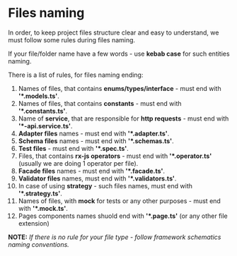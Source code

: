# Files naming
In order, to keep project files structure clear and easy to understand, we must follow some rules during files naming.

If your file/folder name have a few words - use **kebab case** for such entities naming.

There is a list of rules, for files naming ending:
1. Names of files, that contains **enums/types/interface** - must end with **'*.models.ts'**.
2. Names of files, that contains **constants** - must end with **'*.constants.ts'**.
3. Name of **service**, that are responsible for **http requests** - must end with **'*-api.service.ts'**.
4. **Adapter files** names - must end with **'*.adapter.ts'**.
5. **Schema files** names - must end with **'*.schemas.ts'**.
6. **Test files** - must end with **'*.spec.ts'**.
7. Files, that contains **rx-js operators** - must end with **'*.operator.ts'** (usually we are doing 1 operator per file).
8. **Facade files** names - must end with **'*.facade.ts'**.
9. **Validator files** names, must end with **'*.validators.ts'**.
10. In case of using **strategy** - such files names, must end with **'*.strategy.ts'**.
11. Names of files, with **mock** for tests or any other purposes - must end with **'*.mock.ts'**.
12. Pages components names shuold end with **'*.page.ts'** (or any other file extension)

**NOTE:** _If there is no rule for your file type - follow framework schematics naming conventions._ 

